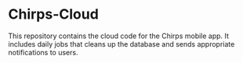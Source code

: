 Chirps-Cloud
============

This repository contains the cloud code for the Chirps mobile app. It includes daily jobs that cleans up the database and sends appropriate notifications to users.
